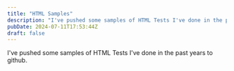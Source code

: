 ```yaml
---
title: "HTML Samples"
description: "I've pushed some samples of HTML Tests I've done in the past years to github."
pubDate: 2024-07-11T17:53:44Z
draft: false
---
```


I've pushed some samples of HTML Tests I've done in the past years to github.